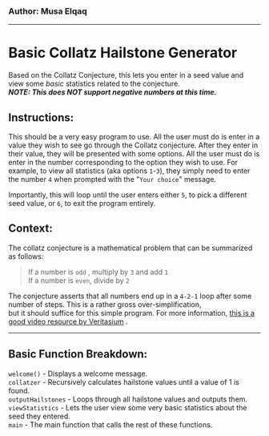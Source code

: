 ### Author: Musa Elqaq
----
# Basic Collatz Hailstone Generator

Based on the Collatz Conjecture, this lets you enter in a seed value and view some *basic* statistics related to the conjecture.   
_**NOTE: This does NOT support negative numbers at this time.**_

## Instructions:   
This should be a very easy program to use. All the user must do is enter in a value they wish to see go through the Collatz conjecture.
After they enter in their value, they will be presented with some options.  All the user must do is enter in the number corresponding
to the option they wish to use.  For example, to view all statistics (aka options `1`-`3`), they simply need to enter the number `4` when
prompted with the "`Your choice`" message.  

Importantly, this will loop until the user enters either `5`, to pick a different seed value,
or `6`, to exit the program entirely.

## Context:   
The collatz conjecture is a mathematical problem that can be summarized as follows:   
> If a number is `odd` , multiply by `3` and add `1`    
> If a number is `even`, divide by `2`    

  The conjecture asserts that all numbers end up in a `4-2-1` loop after some number of steps.  This is a rather gross over-simplification,   
  but it should suffice for this simple program.  For more information, [this is a good video resource by Veritasium](https://www.youtube.com/watch?v=094y1Z2wpJg) .   

----

## Basic Function Breakdown:   
`welcome()` - Displays a welcome message.    
`collatzer` - Recursively calculates hailstone values until a value of 1 is found.   
`outputHailstones` - Loops through all hailstone values and outputs them.   
`viewStatistics` - Lets the user view some very basic statistics about the seed they entered.   
`main` - The main function that calls the rest of these functions.   
